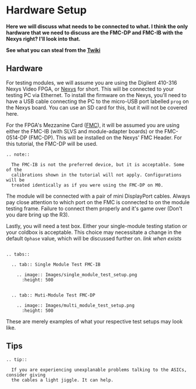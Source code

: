 # Hardware Setup

**Here we will discuss what needs to be connected to what. I think the only
hardware that we need to discuss are the FMC-DP and FMC-IB with the Nexys
right? I'll look into that.**

**See what you can steal from the
[Twiki](https://twiki.cern.ch/twiki/bin/view/Atlas/ABCStarHybridModuleTestsV2)**

## Hardware

For testing modules, we will assume you are using the Digilent 410-316 Nexys
Video FPGA, or
[Nexys](https://www.digikey.ca/en/products/detail/digilent-inc/410-316/5456481)
for short. This will be connected to your testing PC via Ethernet. To install
the firmware on the Nexys, you'll need to have a USB cable connecting the PC to
the micro-USB port labelled `prog` on the Nexys board. You can use an SD card
for this, but it will not be covered here.

For the FPGA's Mezzanine Card
([FMC](https://twiki.cern.ch/twiki/bin/viewauth/Atlas/ITSFMCs)), it will be
assumed you are using either the FMC-IB (with SLVS and module-adapter boards)
or the FMC-0514-DP (FMC-DP). This will be installed on the Nexys' FMC Header.
For this tutorial, the FMC-DP will be used.

```{eval-rst}
.. note::
    
  The FMC-IB is not the preferred device, but it is acceptable. Some of the 
  calibrations shown in the tutorial will not apply. Configurations will be
  treated identically as if you were using the FMC-DP on M0.
``` 

The module will be connected with a pair of mini DisplayPort cables. Always pay
close attention to which port on the FMC is connected to on the module testing
frame. Failure to connect them properly and it's game over (Don't you dare
bring up the R3).

Lastly, you will need a test box. Either your single-module testing station or
your coldbox is acceptable. This choice may necessitate a change in the default
`Ophase` value, which will be discussed further on. _link when exists_


```{eval-rst}

.. tabs::

  .. tab:: Single Module Test FMC-IB

    .. image:: Images/single_module_test_setup.png
      :height: 500


  .. tab:: Muti-Module Test FMC-DP

    .. image:: Images/multi_module_test_setup.png
      :height: 500

```

These are merely examples of what your respective test setups may look like. 


## Tips

```{eval-rst}
.. tip::
  
  If you are experiencing unexplanable problems talking to the ASICs, consider giving
  the cables a light jiggle. It can help.
``` 
